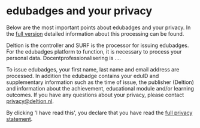 # edubadges and your privacy

Below are the most important points about edubadges and your privacy. In the [full version](link) detailed information about this processing can be found.

Deltion is the controller and SURF is the processor for issuing edubadges. For the edubadges platform to function, it is necessary to process your personal data. Docentprofessionalisering is ....

To issue edubadges, your first name, last name and email address are processed. In addition the edubadge contains your eduID and supplementary information such as the time of issue, the publisher (Deltion) and information about the achievement, educational module and/or learning outcomes. If you have any questions about your privacy, please contact [privacy@deltion.nl](mailto:privacy@deltion.nl).

By clicking 'I have read this', you declare that you have read the [full privacy statement](link).